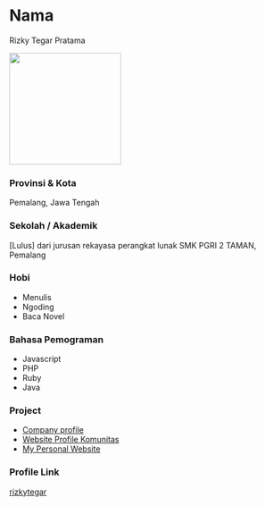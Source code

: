 # Nama
Rizky Tegar Pratama

<img src="https://avatars.githubusercontent.com/u/55475891?s=400&u=62ded4a739c7f2507590ac3c19a54b299c8b934c&v=4" width="200" height="200" align="center"/>

### Provinsi & Kota

Pemalang, Jawa Tengah

### Sekolah / Akademik

[Lulus] dari jurusan rekayasa perangkat lunak SMK PGRI 2 TAMAN, Pemalang

### Hobi

- Menulis
- Ngoding
- Baca Novel

### Bahasa Pemograman 

- Javascript
- PHP
- Ruby
- Java


### Project

- [Company profile](https://ciptagrahasoftware.com)
- [Website Profile Komunitas](https://gemarkode.or.id)
- [My Personal Website](https://rizkytegar.com)

### Profile Link

[rizkytegar](https://github.com/rizkytegar)
